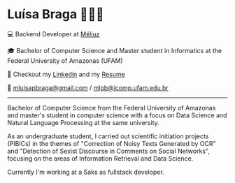 # Luísa Braga 👩🏻‍💻
<!--
**mlpbraga/mlpbraga** is a ✨ _special_ ✨ repository because its `README.md` (this file) appears on your GitHub profile.

Here are some ideas to get you started:

- 🔭 I’m currently working on ...
- 🌱 I’m currently learning ...
- 👯 I’m looking to collaborate on ...
- 🤔 I’m looking for help with ...
- 💬 Ask me about ...
- 📫 How to reach me: ...
- 😄 Pronouns: ...
- ⚡ Fun fact: ...
-->


💻 Backend Developer at [Méliuz](https://www.linkedin.com/company/meliuz/)

🎓 Bachelor of Computer Science and Master student in Informatics at the Federal University of Amazonas (UFAM)

📄 Checkout my [Linkedin](https://www.linkedin.com/in/mlpbraga/) and my [Resume](https://www.notion.so/Maria-Lu-sa-Pereira-Braga-0909cb46735743c5ae7e78b38f7382c5)

📧 mluisapbraga@gmail.com / mlpb@icomp.ufam.edu.br

----------------

Bachelor of Computer Science from the Federal University of Amazonas and master's student in computer science with a focus on Data Science and Natural Language Processing at the same university.

As an undergraduate student, I carried out scientific initiation projects (PIBICs) in the themes of "Correction of Noisy Texts Generated by OCR" and "Detection of Sexist Discourse in Comments on Social Networks", focusing on the areas of Information Retrieval and Data Science.

Currently I'm working at a Saks as fullstack developer.
